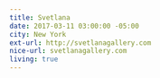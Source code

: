 ```yaml
---
title: Svetlana
date: 2017-03-11 03:00:00 -05:00
city: New York
ext-url: http://svetlanagallery.com
nice-url: svetlanagallery.com
living: true
---
```

